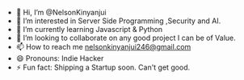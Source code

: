 - 👋 Hi, I’m @NelsonKinyanjui
- 👀 I’m interested in Server Side Programming ,Security and AI.
- 🌱 I’m currently learning Javascript  & Python
- 💞️ I’m looking to collaborate on any good project I can be of Value.
- 📫 How to reach me nelsonkinyanjui246@gmail.com
- 😄 Pronouns: Indie Hacker
- ⚡ Fun fact: Shipping a Startup soon. Can't get good.

<!---
NelsonKinyanjui/NelsonKinyanjui is a ✨ special ✨ repository because its `README.md` (this file) appears on your GitHub profile.
You can click the Preview link to take a look at your changes.
--->
